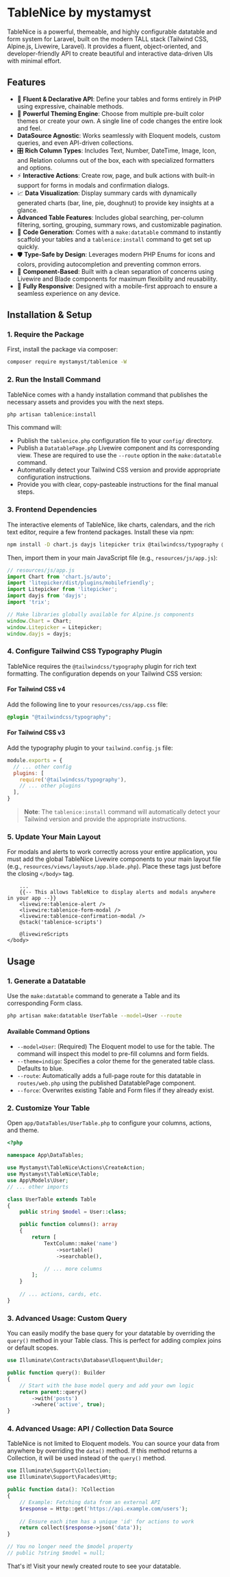 # TableNice by mystamyst

TableNice is a powerful, themeable, and highly configurable datatable and form system for Laravel, built on the modern TALL stack (Tailwind CSS, Alpine.js, Livewire, Laravel). It provides a fluent, object-oriented, and developer-friendly API to create beautiful and interactive data-driven UIs with minimal effort.

## Features

- 🚀 **Fluent & Declarative API**: Define your tables and forms entirely in PHP using expressive, chainable methods.
- 🎨 **Powerful Theming Engine**: Choose from multiple pre-built color themes or create your own. A single line of code changes the entire look and feel.
- **DataSource Agnostic**: Works seamlessly with Eloquent models, custom queries, and even API-driven collections.
- 🎛️ **Rich Column Types**: Includes Text, Number, DateTime, Image, Icon, and Relation columns out of the box, each with specialized formatters and options.
- ⚡ **Interactive Actions**: Create row, page, and bulk actions with built-in support for forms in modals and confirmation dialogs.
- 📈 **Data Visualization**: Display summary cards with dynamically generated charts (bar, line, pie, doughnut) to provide key insights at a glance.
- **Advanced Table Features**: Includes global searching, per-column filtering, sorting, grouping, summary rows, and customizable pagination.
- 🤖 **Code Generation**: Comes with a `make:datatable` command to instantly scaffold your tables and a `tablenice:install` command to get set up quickly.
- 🛡️ **Type-Safe by Design**: Leverages modern PHP Enums for icons and colors, providing autocompletion and preventing common errors.
- 🧩 **Component-Based**: Built with a clean separation of concerns using Livewire and Blade components for maximum flexibility and reusability.
- 📱 **Fully Responsive**: Designed with a mobile-first approach to ensure a seamless experience on any device.

## Installation & Setup

### 1. Require the Package

First, install the package via composer:

```bash
composer require mystamyst/tablenice -W
```

### 2. Run the Install Command

TableNice comes with a handy installation command that publishes the necessary assets and provides you with the next steps.

```bash
php artisan tablenice:install
```

This command will:
- Publish the `tablenice.php` configuration file to your `config/` directory.
- Publish a `DatatablePage.php` Livewire component and its corresponding view. These are required to use the `--route` option in the `make:datatable` command.
- Automatically detect your Tailwind CSS version and provide appropriate configuration instructions.
- Provide you with clear, copy-pasteable instructions for the final manual steps.

### 3. Frontend Dependencies

The interactive elements of TableNice, like charts, calendars, and the rich text editor, require a few frontend packages. Install these via npm:

```bash
npm install -D chart.js dayjs litepicker trix @tailwindcss/typography @popperjs/core
```

Then, import them in your main JavaScript file (e.g., `resources/js/app.js`):

```javascript
// resources/js/app.js
import Chart from 'chart.js/auto';
import 'litepicker/dist/plugins/mobilefriendly';
import Litepicker from 'litepicker';
import dayjs from 'dayjs';
import 'trix';

// Make libraries globally available for Alpine.js components
window.Chart = Chart;
window.Litepicker = Litepicker;
window.dayjs = dayjs;
```

### 4. Configure Tailwind CSS Typography Plugin

TableNice requires the `@tailwindcss/typography` plugin for rich text formatting. The configuration depends on your Tailwind CSS version:

#### For Tailwind CSS v4
Add the following line to your `resources/css/app.css` file:

```css
@plugin "@tailwindcss/typography";
```

#### For Tailwind CSS v3
Add the typography plugin to your `tailwind.config.js` file:

```javascript
module.exports = {
  // ... other config
  plugins: [
    require('@tailwindcss/typography'),
    // ... other plugins
  ],
}
```

> **Note**: The `tablenice:install` command will automatically detect your Tailwind version and provide the appropriate instructions.

### 5. Update Your Main Layout

For modals and alerts to work correctly across your entire application, you must add the global TableNice Livewire components to your main layout file (e.g., `resources/views/layouts/app.blade.php`). Place these tags just before the closing `</body>` tag.

```blade
    ...
    {{-- This allows TableNice to display alerts and modals anywhere in your app --}}
    <livewire:tablenice-alert />
    <livewire:tablenice-form-modal />
    <livewire:tablenice-confirmation-modal />
    @stack('tablenice-scripts')
    
    @livewireScripts
</body>
```

## Usage

### 1. Generate a Datatable

Use the `make:datatable` command to generate a Table and its corresponding Form class.

```bash
php artisan make:datatable UserTable --model=User --route
```

#### Available Command Options

- `--model=User`: (Required) The Eloquent model to use for the table. The command will inspect this model to pre-fill columns and form fields.
- `--theme=indigo`: Specifies a color theme for the generated table class. Defaults to blue.
- `--route`: Automatically adds a full-page route for this datatable in `routes/web.php` using the published DatatablePage component.
- `--force`: Overwrites existing Table and Form files if they already exist.

### 2. Customize Your Table

Open `app/DataTables/UserTable.php` to configure your columns, actions, and theme.

```php
<?php

namespace App\DataTables;

use Mystamyst\TableNice\Actions\CreateAction;
use Mystamyst\TableNice\Table;
use App\Models\User;
// ... other imports

class UserTable extends Table
{
    public string $model = User::class;

    public function columns(): array
    {
        return [
            TextColumn::make('name')
                ->sortable()
                ->searchable(),

            // ... more columns
        ];
    }
    
    // ... actions, cards, etc.
}
```

### 3. Advanced Usage: Custom Query

You can easily modify the base query for your datatable by overriding the `query()` method in your Table class. This is perfect for adding complex joins or default scopes.

```php
use Illuminate\Contracts\Database\Eloquent\Builder;

public function query(): Builder
{
    // Start with the base model query and add your own logic
    return parent::query()
        ->with('posts')
        ->where('active', true);
}
```

### 4. Advanced Usage: API / Collection Data Source

TableNice is not limited to Eloquent models. You can source your data from anywhere by overriding the `data()` method. If this method returns a Collection, it will be used instead of the `query()` method.

```php
use Illuminate\Support\Collection;
use Illuminate\Support\Facades\Http;

public function data(): ?Collection
{
    // Example: Fetching data from an external API
    $response = Http::get('https://api.example.com/users');
    
    // Ensure each item has a unique 'id' for actions to work
    return collect($response->json('data'));
}

// You no longer need the $model property
// public ?string $model = null; 
```

That's it! Visit your newly created route to see your datatable.